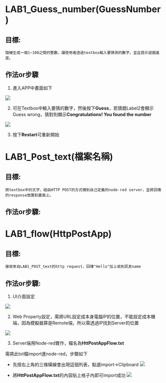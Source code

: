 # LAB1_Guess_number(GuessNumber)

## 目標:
	隨機生成一個1~100之間的整數，讓使用者透過textbox輸入要猜測的數字，並且提示遊戲進度。
## 作法or步驟
1. 進入APP中畫面如下

![](https://i.imgur.com/BkHo9w2.png)

2. 可在Textbox中輸入要猜的數字，然後按下**Guess**，若猜錯Label2會顯示Guess wrong，猜對則顯示**Congratulations! You found the number**

![](https://i.imgur.com/FazswCg.png)

3. 按下**Restart**可重新開始







# LAB1_Post_text(檔案名稱)
## 目標:
    將textbox中的文字，經由HTTP POST的方式傳到自己定義的node-red server，並將回傳的response放置到畫面上。

## 作法or步驟:

# LAB1_flow(HttpPostApp)

## 目標:
    接收來自LAB1_POST_text的http request，回傳"Hello"加上收到訊息name
    
## 作法or步驟:
1. UI介面設定

![](https://i.imgur.com/2TpOGYR.png)

2. Web Property設定，需將URL設定成本身電腦IP的位置，不能設定成本機端，因為模擬器算是Remote端，所以需透過IP找到Server的位置

![](https://i.imgur.com/ocgROGk.png)

3. Server端用Node-red實作，檔名為**HttPostAppFlow.txt**

需將此txt檔import進node-red，步驟如下

* 先按右上角的三條橫線會出現這個列表，點選import->Clipboard
![](https://i.imgur.com/Y8Wmp6q.png)

* 將**HttPostAppFlow.txt**的內容貼上格子內即可import成功
![](https://i.imgur.com/PhqfvHH.png)



